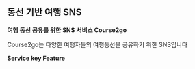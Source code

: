## 동선 기반 여행 SNS

<b>여행 동선 공유를 위한 SNS 서비스 Course2go </b>

Course2go는 다양한 여행자들의 여행동선을 공유하기 위한 SNS입니다

**Service key Feature**

